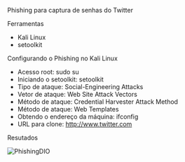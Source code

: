 Phishing para captura de senhas do Twitter

Ferramentas
- Kali Linux
- setoolkit

Configurando o Phishing no Kali Linux
- Acesso root: sudo su
- Iniciando o setoolkit: setoolkit
- Tipo de ataque: Social-Engineering Attacks
- Vetor de ataque: Web Site Attack Vectors
- Método de ataque: Credential Harvester Attack Method 
- Método de ataque: Web Templates
- Obtendo o endereço da máquina: ifconfig
- URL para clone: http://www.twitter.com

Resutados

![PhishingDIO](https://github.com/igor-me/cybersecurity-desafio-phishing/assets/103320637/633d0e23-a6e1-4ea0-8892-bf28a94b4322)

